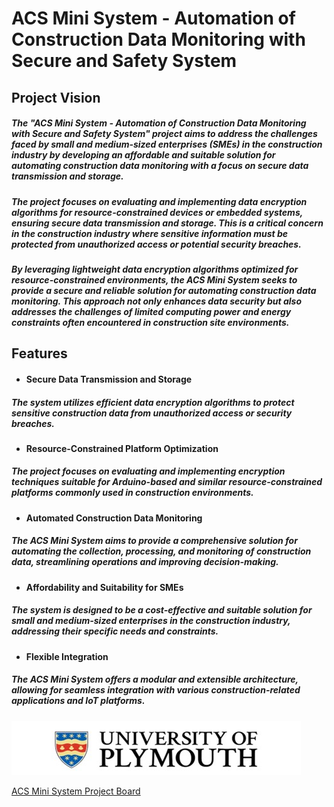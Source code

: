 # ACS Mini System - Automation of Construction Data Monitoring with Secure and Safety System
## Project Vision
##### The "ACS Mini System - Automation of Construction Data Monitoring with Secure and Safety System" project aims to address the challenges faced by small and medium-sized enterprises (SMEs) in the construction industry by developing an affordable and suitable solution for automating construction data monitoring with a focus on secure data transmission and storage.  
##### The project focuses on evaluating and implementing data encryption algorithms for resource-constrained devices or embedded systems, ensuring secure data transmission and storage. This is a critical concern in the construction industry where sensitive information must be protected from unauthorized access or potential security breaches.  
##### By leveraging lightweight data encryption algorithms optimized for resource-constrained environments, the ACS Mini System seeks to provide a secure and reliable solution for automating construction data monitoring. This approach not only enhances data security but also addresses the challenges of limited computing power and energy constraints often encountered in construction site environments.  
## Features
* #### Secure Data Transmission and Storage
##### The system utilizes efficient data encryption algorithms to protect sensitive construction data from unauthorized access or security breaches.  
* #### Resource-Constrained Platform Optimization
##### The project focuses on evaluating and implementing encryption techniques suitable for Arduino-based and similar resource-constrained platforms commonly used in construction environments.
* #### Automated Construction Data Monitoring
##### The ACS Mini System aims to provide a comprehensive solution for automating the collection, processing, and monitoring of construction data, streamlining operations and improving decision-making.
* #### Affordability and Suitability for SMEs
##### The system is designed to be a cost-effective and suitable solution for small and medium-sized enterprises in the construction industry, addressing their specific needs and constraints.
* #### Flexible Integration
##### The ACS Mini System offers a modular and extensible architecture, allowing for seamless integration with various construction-related applications and IoT platforms.

![plymouth](https://github.com/hkuspace-pu/ACSMini/blob/main/documents/plymouth.jpg)

[ACS Mini System Project Board](https://trello.com/w/acsminisystemproject)
